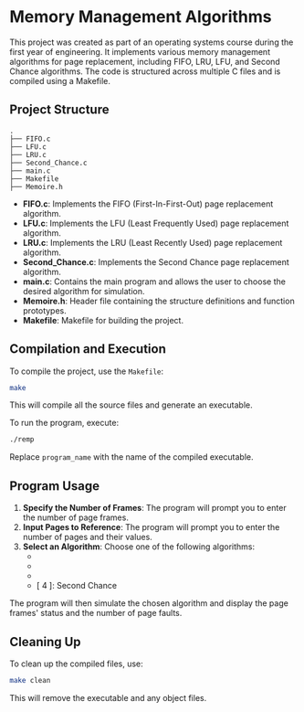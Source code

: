 
# Memory Management Algorithms

This project was created as part of an operating systems course during the first year of engineering. It implements various memory management algorithms for page replacement, including FIFO, LRU, LFU, and Second Chance algorithms. The code is structured across multiple C files and is compiled using a Makefile.

## Project Structure

```
.
├── FIFO.c
├── LFU.c
├── LRU.c
├── Second_Chance.c
├── main.c
├── Makefile
├── Memoire.h
```

- **FIFO.c**: Implements the FIFO (First-In-First-Out) page replacement algorithm.
- **LFU.c**: Implements the LFU (Least Frequently Used) page replacement algorithm.
- **LRU.c**: Implements the LRU (Least Recently Used) page replacement algorithm.
- **Second_Chance.c**: Implements the Second Chance page replacement algorithm.
- **main.c**: Contains the main program and allows the user to choose the desired algorithm for simulation.
- **Memoire.h**: Header file containing the structure definitions and function prototypes.
- **Makefile**: Makefile for building the project.

## Compilation and Execution

To compile the project, use the `Makefile`:
```bash
make
```

This will compile all the source files and generate an executable.

To run the program, execute:
```bash
./remp
```

Replace `program_name` with the name of the compiled executable.

## Program Usage

1. **Specify the Number of Frames**: The program will prompt you to enter the number of page frames.
2. **Input Pages to Reference**: The program will prompt you to enter the number of pages and their values.
3. **Select an Algorithm**: Choose one of the following algorithms:
   - [ 1 ]: FIFO
   - [ 2 ]: LRU
   - [ 3 ]: LFU
   - [ 4 ]: Second Chance

The program will then simulate the chosen algorithm and display the page frames' status and the number of page faults.

## Cleaning Up

To clean up the compiled files, use:
```bash
make clean
```

This will remove the executable and any object files.
